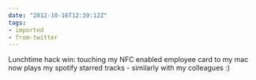 ```yaml
---
date: "2012-10-16T12:39:12Z"
tags:
- imported
- from-twitter
---
```

Lunchtime hack win: touching my NFC enabled employee card to my mac now plays my spotify starred tracks - similarly with my colleagues :\)
